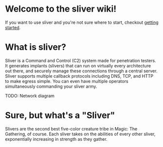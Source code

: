 # Welcome to the sliver wiki!

If you want to use sliver and you're not sure where to start, checkout [getting started](https://github.com/BishopFox/sliver/wiki/Getting-Started).

# What is sliver?

Sliver is a Command and Control (C2) system made for penetration testers. It generates implants (slivers) that can run on virtually every architecture out there, and securely manage these connections through a central server. Sliver supports multiple callback protocols including DNS, TCP, and HTTP to make egress simple. You can even have multiple operators simultaneously commanding your sliver army. 

TODO: Network diagram

# Sure, but what's a "Sliver"

Slivers are the second best five-color creature tribe in Magic: The Gathering, of course. Each sliver takes on the abilities of every other sliver, exponentially increasing in strength as they gather. 